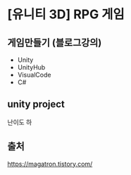 
# [유니티 3D] RPG 게임
## 게임만들기 (블로그강의)
  - Unity
  - UnityHub
  - VisualCode
  - C#


## unity project
난이도 하 


## 출처

https://magatron.tistory.com/


